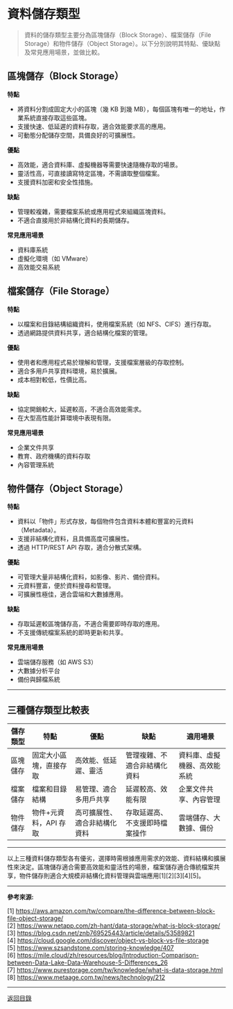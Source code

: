 # 資料儲存類型

> 資料的儲存類型主要分為區塊儲存（Block Storage）、檔案儲存（File Storage）和物件儲存（Object Storage）。以下分別說明其特點、優缺點及常見應用場景，並做比較。

## 區塊儲存（Block Storage）

**特點**

- 將資料分割成固定大小的區塊（幾 KB 到幾 MB），每個區塊有唯一的地址，作業系統直接存取這些區塊。
- 支援快速、低延遲的資料存取，適合效能要求高的應用。
- 可動態分配儲存空間，具備良好的可擴展性。

**優點**

- 高效能，適合資料庫、虛擬機器等需要快速隨機存取的場景。
- 靈活性高，可直接讀寫特定區塊，不需讀取整個檔案。
- 支援資料加密和安全性措施。

**缺點**

- 管理較複雜，需要檔案系統或應用程式來組織區塊資料。
- 不適合直接用於非結構化資料的長期儲存。

**常見應用場景**

- 資料庫系統
- 虛擬化環境（如 VMware）
- 高效能交易系統

## 檔案儲存（File Storage）

**特點**

- 以檔案和目錄結構組織資料，使用檔案系統（如 NFS、CIFS）進行存取。
- 透過網路提供資料共享，適合結構化檔案的管理。

**優點**

- 使用者和應用程式易於理解和管理，支援檔案層級的存取控制。
- 適合多用戶共享資料環境，易於擴展。
- 成本相對較低，性價比高。

**缺點**

- 協定開銷較大，延遲較高，不適合高效能需求。
- 在大型高性能計算環境中表現有限。

**常見應用場景**

- 企業文件共享
- 教育、政府機構的資料存取
- 內容管理系統

## 物件儲存（Object Storage）

**特點**

- 資料以「物件」形式存放，每個物件包含資料本體和豐富的元資料（Metadata）。
- 支援非結構化資料，且具備高度可擴展性。
- 透過 HTTP/REST API 存取，適合分散式架構。

**優點**

- 可管理大量非結構化資料，如影像、影片、備份資料。
- 元資料豐富，便於資料搜尋和管理。
- 可擴展性極佳，適合雲端和大數據應用。

**缺點**

- 存取延遲較區塊儲存高，不適合需要即時存取的應用。
- 不支援傳統檔案系統的即時更新和共享。

**常見應用場景**

- 雲端儲存服務（如 AWS S3）
- 大數據分析平台
- 備份與歸檔系統

---

## 三種儲存類型比較表

| 儲存類型 | 特點                   | 優點                         | 缺點                           | 適用場景                     |
| -------- | ---------------------- | ---------------------------- | ------------------------------ | ---------------------------- |
| 區塊儲存 | 固定大小區塊，直接存取 | 高效能、低延遲、靈活         | 管理複雜、不適合非結構化資料   | 資料庫、虛擬機器、高效能系統 |
| 檔案儲存 | 檔案和目錄結構         | 易管理、適合多用戶共享       | 延遲較高、效能有限             | 企業文件共享、內容管理       |
| 物件儲存 | 物件+元資料，API 存取  | 高可擴展性、適合非結構化資料 | 存取延遲高、不支援即時檔案操作 | 雲端儲存、大數據、備份       |

---

以上三種資料儲存類型各有優劣，選擇時需根據應用需求的效能、資料結構和擴展性來決定。區塊儲存適合需要高效能和靈活性的場景，檔案儲存適合傳統檔案共享，物件儲存則適合大規模非結構化資料管理與雲端應用[1][2][3][4][5]。

---

**參考來源:**

[1] https://aws.amazon.com/tw/compare/the-difference-between-block-file-object-storage/ \
[2] https://www.netapp.com/zh-hant/data-storage/what-is-block-storage/ \
[3] https://blog.csdn.net/znb769525443/article/details/53589821 \
[4] https://cloud.google.com/discover/object-vs-block-vs-file-storage \
[5] https://www.szsandstone.com/storing-knowledge/407 \
[6] https://mile.cloud/zh/resources/blog/Introduction-Comparison-between-Data-Lake-Data-Warehouse-5-Differences_26 \
[7] https://www.purestorage.com/tw/knowledge/what-is-data-storage.html \
[8] https://www.metaage.com.tw/news/technology/212

---

[返回目錄](./../README.md)
